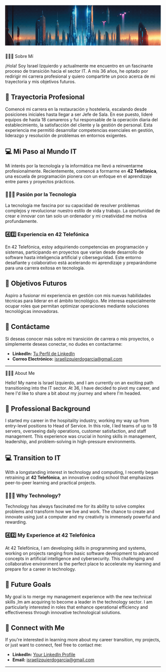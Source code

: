 <h1 align="center">
    <img src="https://github.com/unisraporelmundo/unisraporelmundo/blob/main/unisraporelmundo/Banneroficial.gif" alt="Banner de perfil"/>
</h1>

🙋🏼‍♂️ Sobre Mí

¡Hola! Soy Israel Izquierdo y actualmente me encuentro en un fascinante proceso de transición hacia el sector IT. A mis 36 años, he optado por redirigir mi carrera profesional y quiero compartirte un poco acerca de mi trayectoria y mis objetivos futuros.

## 🍴 Trayectoria Profesional

Comencé mi carrera en la restauración y hostelería, escalando desde posiciones iniciales hasta llegar a ser Jefe de Sala. En ese puesto, lideré equipos de hasta 18 camareros y fui responsable de la operación diaria del establecimiento, la satisfacción del cliente y la gestión de personal. Esta experiencia me permitió desarrollar competencias esenciales en gestión, liderazgo y resolución de problemas en entornos exigentes.

## 💻 Mi Paso al Mundo IT

Mi interés por la tecnología y la informática me llevó a reinventarme profesionalmente. Recientemente, comencé a formarme en **42 Telefónica**, una escuela de programación pionera con un enfoque en el aprendizaje entre pares y proyectos prácticos.

### 👨🏼‍💻 Pasión por la Tecnología

La tecnología me fascina por su capacidad de resolver problemas complejos y revolucionar nuestro estilo de vida y trabajo. La oportunidad de crear e innovar con tan solo un ordenador y mi creatividad me motiva profundamente.

### 4️⃣2️⃣ Experiencia en 42 Telefónica

En 42 Telefónica, estoy adquiriendo competencias en programación y sistemas, participando en proyectos que varían desde desarrollo de software hasta inteligencia artificial y ciberseguridad. Este entorno desafiante y colaborativo está acelerando mi aprendizaje y preparándome para una carrera exitosa en tecnología.

## 🎯 Objetivos Futuros

Aspiro a fusionar mi experiencia en gestión con mis nuevas habilidades técnicas para liderar en el ámbito tecnológico. Me interesa especialmente ocupar roles que permitan optimizar operaciones mediante soluciones tecnológicas innovadoras.

## 📩 Contáctame

Si deseas conocer más sobre mi transición de carrera o mis proyectos, o simplemente deseas conectar, no dudes en contactarme:

- **LinkedIn:** [Tu Perfil de LinkedIn](https://linkedin.com/in/IsraelIzquierdo)
- **Correo Electrónico:** [israelizquierdogarcia@gmail.com](mailto:israelizquierdogarcia.com)

 --------------------------------------------------------------------------------------------------------------------------------------------------------------
 
 🙋🏼‍♂️ About Me

Hello! My name is Israel Izquierdo, and I am currently on an exciting path transitioning into the IT sector. At 36, I have decided to pivot my career, and here I'd like to share a bit about my journey and where I'm headed.

## 🍴 Professional Background

I started my career in the hospitality industry, working my way up from entry-level positions to Head of Service. In this role, I led teams of up to 18 servers, overseeing daily operations, customer satisfaction, and staff management. This experience was crucial in honing skills in management, leadership, and problem-solving in high-pressure environments.

## 💻 Transition to IT

With a longstanding interest in technology and computing, I recently began retraining at **42 Telefónica**, an innovative coding school that emphasizes peer-to-peer learning and practical projects.

### 👨🏼‍💻 Why Technology?

Technology has always fascinated me for its ability to solve complex problems and transform how we live and work. The chance to create and innovate using just a computer and my creativity is immensely powerful and rewarding.

### 4️⃣2️⃣ My Experience at 42 Telefónica

At 42 Telefónica, I am developing skills in programming and systems, working on projects ranging from basic software development to advanced concepts in artificial intelligence and cybersecurity. This challenging and collaborative environment is the perfect place to accelerate my learning and prepare for a career in technology.

## 🎯 Future Goals

My goal is to merge my management experience with the new technical skills ,Im am acquiring to become a leader in the technology sector. I am particularly interested in roles that enhance operational efficiency and effectiveness through innovative technological solutions.

## 📩 Connect with Me

If you're interested in learning more about my career transition, my projects, or just want to connect, feel free to contact me:

- **LinkedIn:** [Your LinkedIn Profile](https://linkedin.com/in/IsraelIzquierdo)
- **Email:** [israelizquierdogarcia@gmail.com](mailto:israelizquierdogarcia.com)

---

